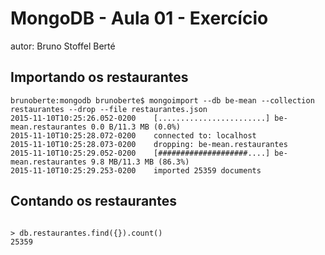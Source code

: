 # MongoDB - Aula 01 - Exercício
autor: Bruno Stoffel Berté

## Importando os restaurantes

```
brunoberte:mongodb brunoberte$ mongoimport --db be-mean --collection restaurantes --drop --file restaurantes.json 
2015-11-10T10:25:26.052-0200	[........................] be-mean.restaurantes	0.0 B/11.3 MB (0.0%)
2015-11-10T10:25:28.072-0200	connected to: localhost
2015-11-10T10:25:28.073-0200	dropping: be-mean.restaurantes
2015-11-10T10:25:29.052-0200	[####################....] be-mean.restaurantes	9.8 MB/11.3 MB (86.3%)
2015-11-10T10:25:29.253-0200	imported 25359 documents

```

## Contando os restaurantes

```

> db.restaurantes.find({}).count()
25359

```